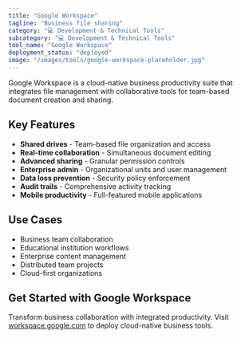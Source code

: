 ```yaml
---
title: "Google Workspace"
tagline: "Business file sharing"
category: "💻 Development & Technical Tools"
subcategory: "💻 Development & Technical Tools"
tool_name: "Google Workspace"
deployment_status: "deployed"
image: "/images/tools/google-workspace-placeholder.jpg"
---
```

Google Workspace is a cloud-native business productivity suite that integrates file management with collaborative tools for team-based document creation and sharing.

## Key Features

- **Shared drives** - Team-based file organization and access
- **Real-time collaboration** - Simultaneous document editing
- **Advanced sharing** - Granular permission controls
- **Enterprise admin** - Organizational units and user management
- **Data loss prevention** - Security policy enforcement
- **Audit trails** - Comprehensive activity tracking
- **Mobile productivity** - Full-featured mobile applications

## Use Cases

- Business team collaboration
- Educational institution workflows
- Enterprise content management
- Distributed team projects
- Cloud-first organizations

## Get Started with Google Workspace

Transform business collaboration with integrated productivity. Visit [workspace.google.com](https://workspace.google.com) to deploy cloud-native business tools.